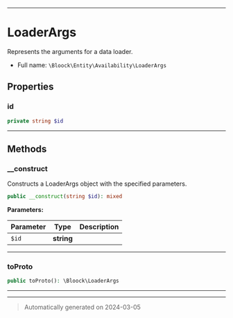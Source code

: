 ***

# LoaderArgs

Represents the arguments for a data loader.



* Full name: `\Bloock\Entity\Availability\LoaderArgs`



## Properties


### id



```php
private string $id
```






***

## Methods


### __construct

Constructs a LoaderArgs object with the specified parameters.

```php
public __construct(string $id): mixed
```








**Parameters:**

| Parameter | Type | Description |
|-----------|------|-------------|
| `$id` | **string** |  |





***

### toProto



```php
public toProto(): \Bloock\LoaderArgs
```












***


***
> Automatically generated on 2024-03-05
